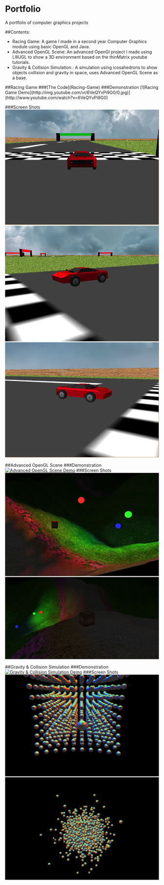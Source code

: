 # Portfolio
A portfolio of computer graphics projects

##Contents:
<ul>
<li>Racing Game: A game I made in a second year Computer Graphics module using basic OpenGL and Java.</li>
<li>Advanced OpenGL Scene: An advanced OpenGl project I made  using LWJGL to show a 3D environment based on the thinMatrix youtube tutorials.</li>
<li>Gravity & Collision Simulation : A simulation using icosahedrons to show objects collision and gravity in space, uses Advanced OpenGL Scene as a base. </li>
</ul>
##Racing Game
###[The Code](Racing-Game)
###Demonstration
[![Racing Game Demo](http://img.youtube.com/vi/6VeQYvPi9G0/0.jpg)](http://www.youtube.com/watch?v=6VeQYvPi9G0)

###Screen Shots
![Racing Game Image 1](media/Racing-Game1.png)
![Racing Game Image 1](media/Racing-Game2.png)
![Racing Game Image 1](media/Racing-Game3.png)


##Advanced OpenGL Scene
###Demonstration
[![Advanced OpenGL Scene Demo](http://img.youtube.com/vi/5NX1rZDPYHg/0.jpg)](http://www.youtube.com/watch?v=5NX1rZDPYHg)
###Screen Shots
![Advanced OpenGL Scene Image 1](media/aogl-demo1.jpg)
![Advanced OpenGL Scene Image 2](media/aogl-demo2.jpg)

##Gravity & Collision Simulation
###Demonstration
[![Gravity & Collision Simulation Demo](http://img.youtube.com/vi/JjU7CmucAxE/0.jpg)](http://www.youtube.com/watch?v=JjU7CmucAxE)
###Screen Shots
![Gravity & Collision Simulation Image 1](media/gravity-sim1.png)
![Gravity & Collision Simulation Image 1](media/gravity-sim2.png)
